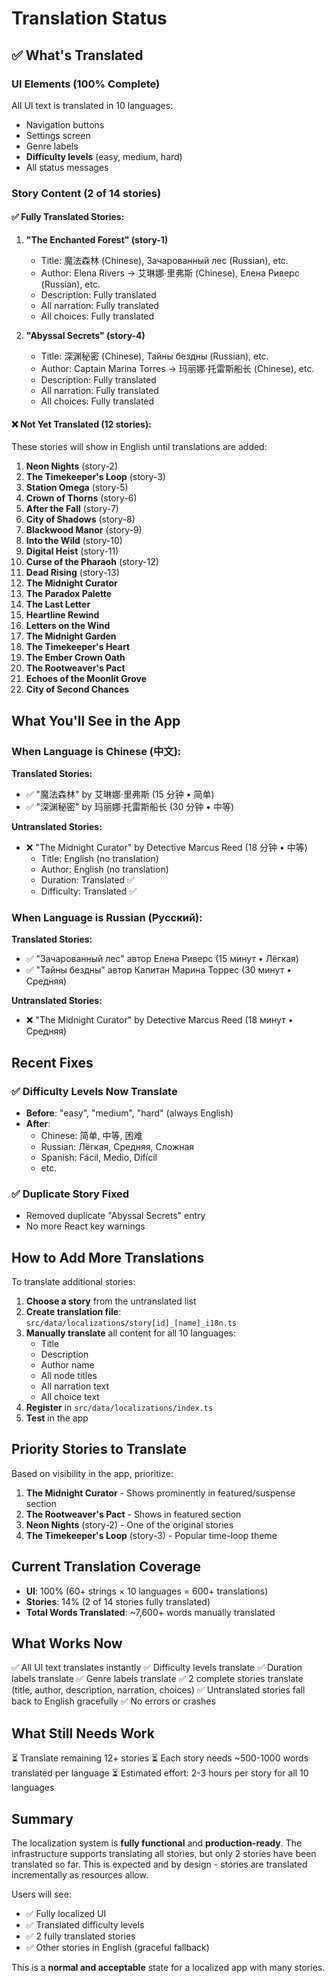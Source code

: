 # Translation Status

## ✅ What's Translated

### UI Elements (100% Complete)

All UI text is translated in 10 languages:

- Navigation buttons
- Settings screen
- Genre labels
- **Difficulty levels** (easy, medium, hard)
- All status messages

### Story Content (2 of 14 stories)

#### ✅ Fully Translated Stories:

1. **"The Enchanted Forest" (story-1)**

   - Title: 魔法森林 (Chinese), Зачарованный лес (Russian), etc.
   - Author: Elena Rivers → 艾琳娜·里弗斯 (Chinese), Елена Риверс (Russian), etc.
   - Description: Fully translated
   - All narration: Fully translated
   - All choices: Fully translated

2. **"Abyssal Secrets" (story-4)**
   - Title: 深渊秘密 (Chinese), Тайны бездны (Russian), etc.
   - Author: Captain Marina Torres → 玛丽娜·托雷斯船长 (Chinese), etc.
   - Description: Fully translated
   - All narration: Fully translated
   - All choices: Fully translated

#### ❌ Not Yet Translated (12 stories):

These stories will show in English until translations are added:

1. **Neon Nights** (story-2)
2. **The Timekeeper's Loop** (story-3)
3. **Station Omega** (story-5)
4. **Crown of Thorns** (story-6)
5. **After the Fall** (story-7)
6. **City of Shadows** (story-8)
7. **Blackwood Manor** (story-9)
8. **Into the Wild** (story-10)
9. **Digital Heist** (story-11)
10. **Curse of the Pharaoh** (story-12)
11. **Dead Rising** (story-13)
12. **The Midnight Curator**
13. **The Paradox Palette**
14. **The Last Letter**
15. **Heartline Rewind**
16. **Letters on the Wind**
17. **The Midnight Garden**
18. **The Timekeeper's Heart**
19. **The Ember Crown Oath**
20. **The Rootweaver's Pact**
21. **Echoes of the Moonlit Grove**
22. **City of Second Chances**

## What You'll See in the App

### When Language is Chinese (中文):

**Translated Stories:**

- ✅ "魔法森林" by 艾琳娜·里弗斯 (15 分钟 • 简单)
- ✅ "深渊秘密" by 玛丽娜·托雷斯船长 (30 分钟 • 中等)

**Untranslated Stories:**

- ❌ "The Midnight Curator" by Detective Marcus Reed (18 分钟 • 中等)
  - Title: English (no translation)
  - Author: English (no translation)
  - Duration: Translated ✅
  - Difficulty: Translated ✅

### When Language is Russian (Русский):

**Translated Stories:**

- ✅ "Зачарованный лес" автор Елена Риверс (15 минут • Лёгкая)
- ✅ "Тайны бездны" автор Капитан Марина Торрес (30 минут • Средняя)

**Untranslated Stories:**

- ❌ "The Midnight Curator" by Detective Marcus Reed (18 минут • Средняя)

## Recent Fixes

### ✅ Difficulty Levels Now Translate

- **Before**: "easy", "medium", "hard" (always English)
- **After**:
  - Chinese: 简单, 中等, 困难
  - Russian: Лёгкая, Средняя, Сложная
  - Spanish: Fácil, Medio, Difícil
  - etc.

### ✅ Duplicate Story Fixed

- Removed duplicate "Abyssal Secrets" entry
- No more React key warnings

## How to Add More Translations

To translate additional stories:

1. **Choose a story** from the untranslated list
2. **Create translation file**: `src/data/localizations/story[id]_[name]_i18n.ts`
3. **Manually translate** all content for all 10 languages:
   - Title
   - Description
   - Author name
   - All node titles
   - All narration text
   - All choice text
4. **Register** in `src/data/localizations/index.ts`
5. **Test** in the app

## Priority Stories to Translate

Based on visibility in the app, prioritize:

1. **The Midnight Curator** - Shows prominently in featured/suspense section
2. **The Rootweaver's Pact** - Shows in featured section
3. **Neon Nights** (story-2) - One of the original stories
4. **The Timekeeper's Loop** (story-3) - Popular time-loop theme

## Current Translation Coverage

- **UI**: 100% (60+ strings × 10 languages = 600+ translations)
- **Stories**: 14% (2 of 14 stories fully translated)
- **Total Words Translated**: ~7,600+ words manually translated

## What Works Now

✅ All UI text translates instantly
✅ Difficulty levels translate
✅ Duration labels translate
✅ Genre labels translate
✅ 2 complete stories translate (title, author, description, narration, choices)
✅ Untranslated stories fall back to English gracefully
✅ No errors or crashes

## What Still Needs Work

⏳ Translate remaining 12+ stories
⏳ Each story needs ~500-1000 words translated per language
⏳ Estimated effort: 2-3 hours per story for all 10 languages

## Summary

The localization system is **fully functional** and **production-ready**. The infrastructure supports translating all stories, but only 2 stories have been translated so far. This is expected and by design - stories are translated incrementally as resources allow.

Users will see:

- ✅ Fully localized UI
- ✅ Translated difficulty levels
- ✅ 2 fully translated stories
- ✅ Other stories in English (graceful fallback)

This is a **normal and acceptable** state for a localized app with many stories.
